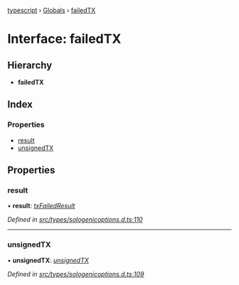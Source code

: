 [typescript](../README.md) › [Globals](../globals.md) › [failedTX](failedtx.md)

# Interface: failedTX

## Hierarchy

* **failedTX**

## Index

### Properties

* [result](failedtx.md#result)
* [unsignedTX](failedtx.md#unsignedtx)

## Properties

###  result

• **result**: *[txFailedResult](txfailedresult.md)*

*Defined in [src/types/sologenicoptions.d.ts:110](https://github.com/sologenic/sologenic-xrpl-stream-js/blob/2cf7f25/src/types/sologenicoptions.d.ts#L110)*

___

###  unsignedTX

• **unsignedTX**: *[unsignedTX](unsignedtx.md)*

*Defined in [src/types/sologenicoptions.d.ts:109](https://github.com/sologenic/sologenic-xrpl-stream-js/blob/2cf7f25/src/types/sologenicoptions.d.ts#L109)*
